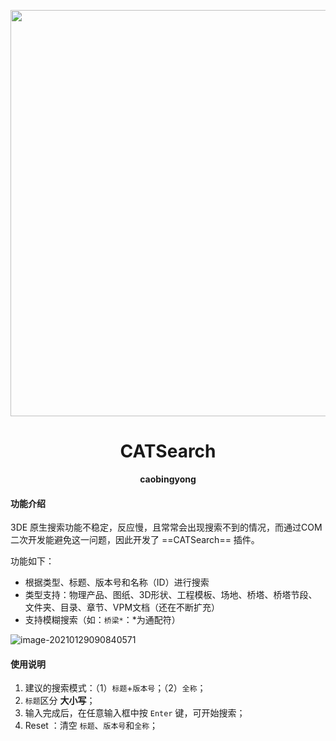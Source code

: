 <p align="center">
  <img width="650" src="https://gitee.com/wx_61043d9a92/ImageBad1/raw/master/img/image-20201219153551001.png">
</p>
<h1 align="center"> CATSearch </h1>
<p align="center">
  <b >caobingyong</b>
</p>




#### 功能介绍

3DE 原生搜索功能不稳定，反应慢，且常常会出现搜索不到的情况，而通过COM二次开发能避免这一问题，因此开发了 ==CATSearch== 插件。

功能如下：

- 根据类型、标题、版本号和名称（ID）进行搜索
- 类型支持：物理产品、图纸、3D形状、工程模板、场地、桥塔、桥塔节段、文件夹、目录、章节、VPM文档（还在不断扩充）
- 支持模糊搜索（如：`桥梁*`：*为通配符）

![image-20210129090840571](https://gitee.com/wx_61043d9a92/ImageBad1/raw/master/img/image-20210129090840571.png)

#### 使用说明

1. 建议的搜索模式：（1）`标题`+`版本号`；（2）`全称`；
2. `标题`区分 **大小写**；
3. 输入完成后，在任意输入框中按 `Enter` 键，可开始搜索；
4. Reset ：清空 `标题`、`版本号`和`全称`；